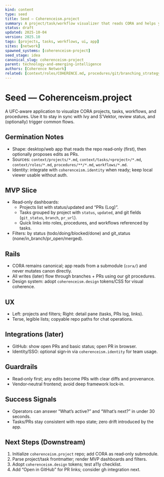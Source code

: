 ```yaml
---
kind: content
type: seed
title: Seed — Coherenceism.project
summary: A project/task/workflow visualizer that reads CORA and helps you and your agents (Ivy, S’Vektor) stay in sync — think Jira, but UFC‑native and markdown‑first.
status: draft
updated: 2025-10-04
version: 2025.10
tags: [projects, tasks, workflows, ui, app]
sites: [network]
spawned_systems: [coherenceism-project]
seed_stage: idea
canonical_slug: coherenceism-project
parent: technology-and-emerging-intelligence
authors: [Coherence Network]
related: [context/roles/COHERENCE.md, procedures/git/branching_strategy.md]
---
```


# Seed — Coherenceism.project

A UFC‑aware application to visualize CORA projects, tasks, workflows, and procedures. Use it to stay in sync with Ivy and S’Vektor, review status, and (optionally) trigger common flows.

## Germination Notes
- Shape: desktop/web app that reads the repo read‑only (first), then optionally proposes edits as PRs.
- Sources: `context/projects/*.md`, `context/tasks/<project>/*.md`, `context/roles/*.md`, `procedures/**/*.md`, `workflows/*.md`.
- Identity: integrate with `coherenceism.identity` when ready; keep local viewer usable without auth.

## MVP Slice
- Read‑only dashboards:
  - Projects list with status/updated and “PRs (Log)”.
  - Tasks grouped by project with `status`, `updated`, and git fields (`git_status`, `branch`, `pr_url`).
  - Quick links into roles, procedures, and workflows referenced by tasks.
- Filters: by status (todo/doing/blocked/done) and git_status (none/in_branch/pr_open/merged).

## Rails
- CORA remains canonical; app reads from a submodule (`cora/`) and never mutates canon directly.
- All writes (later) flow through branches + PRs using our git procedures.
- Design system: adopt `coherenceism.design` tokens/CSS for visual coherence.

## UX
- Left: projects and filters; Right: detail pane (tasks, PRs log, links).
- Terse, legible lists; copyable repo paths for chat operations.

## Integrations (later)
- GitHub: show open PRs and basic status; open PR in browser.
- Identity/SSO: optional sign‑in via `coherenceism.identity` for team usage.

## Guardrails
- Read‑only first; any edits become PRs with clear diffs and provenance.
- Vendor‑neutral frontend; avoid deep framework lock‑in.

## Success Signals
- Operators can answer “What’s active?” and “What’s next?” in under 30 seconds.
- Tasks/PRs stay consistent with repo state; zero drift introduced by the app.

## Next Steps (Downstream)
1) Initialize `coherenceism.project` repo; add CORA as read‑only submodule.
2) Parse project/task frontmatter; render MVP dashboards and filters.
3) Adopt `coherenceism.design` tokens; test a11y checklist.
4) Add “Open in GitHub” for PR links; consider gh integration next.
